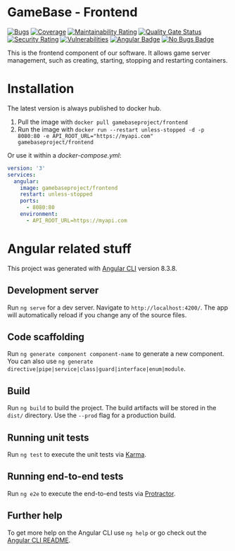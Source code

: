 # GameBase - Frontend
[![Bugs](https://sonarqube.gahr.dev/api/project_badges/measure?project=GB-F&metric=bugs)](https://sonarqube.gahr.dev/dashboard?id=GB-F)
[![Coverage](https://sonarqube.gahr.dev/api/project_badges/measure?project=GB-F&metric=coverage)](https://sonarqube.gahr.dev/dashboard?id=GB-F)
[![Maintainability Rating](https://sonarqube.gahr.dev/api/project_badges/measure?project=GB-F&metric=sqale_rating)](https://sonarqube.gahr.dev/dashboard?id=GB-F)
[![Quality Gate Status](https://sonarqube.gahr.dev/api/project_badges/measure?project=GB-F&metric=alert_status)](https://sonarqube.gahr.dev/dashboard?id=GB-F)
[![Security Rating](https://sonarqube.gahr.dev/api/project_badges/measure?project=GB-F&metric=security_rating)](https://sonarqube.gahr.dev/dashboard?id=GB-F)
[![Vulnerabilities](https://sonarqube.gahr.dev/api/project_badges/measure?project=GB-F&metric=vulnerabilities)](https://sonarqube.gahr.dev/dashboard?id=GB-F)
[![Angular Badge](https://img.shields.io/badge/Made%20with-Angular%20-red.svg)](https://dev.game-base.de)
[![No Bugs Badge](https://img.shields.io/badge/Definitely%20-no%20bugs%20%3A%29-red.svg)](https://dev.game-base.de)

This is the frontend component of our software. It allows game server management, such as creating, starting, stopping and restarting containers.

# Installation
The latest version is always published to docker hub.
1. Pull the image with `docker pull gamebaseproject/frontend`
2. Run the image with `docker run --restart unless-stopped -d -p 8080:80 -e API_ROOT_URL="https://myapi.com" gamebaseproject/frontend`

Or use it within a *docker-compose.yml*:
```yaml
version: '3'
services:
  angular:
    image: gamebaseproject/frontend
    restart: unless-stopped
    ports:
      - 8080:80
    environment:
      - API_ROOT_URL=https://myapi.com
```

# Angular related stuff
This project was generated with [Angular CLI](https://github.com/angular/angular-cli) version 8.3.8.

## Development server

Run `ng serve` for a dev server. Navigate to `http://localhost:4200/`. The app will automatically reload if you change any of the source files.

## Code scaffolding

Run `ng generate component component-name` to generate a new component. You can also use `ng generate directive|pipe|service|class|guard|interface|enum|module`.

## Build

Run `ng build` to build the project. The build artifacts will be stored in the `dist/` directory. Use the `--prod` flag for a production build.

## Running unit tests

Run `ng test` to execute the unit tests via [Karma](https://karma-runner.github.io).

## Running end-to-end tests

Run `ng e2e` to execute the end-to-end tests via [Protractor](http://www.protractortest.org/).

## Further help

To get more help on the Angular CLI use `ng help` or go check out the [Angular CLI README](https://github.com/angular/angular-cli/blob/master/README.md).
